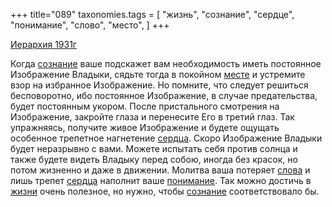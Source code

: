 +++
title="089"
taxonomies.tags = [
 "жизнь",
 "сознание",
 "сердце",
 "понимание",
 "слово",
 "место",
]
+++

[Иерархия 1931г](/agni/1931)

Когда [сознание](/tags/сознание) ваше подскажет вам необходимость иметь постоянное Изображение Владыки, сядьте тогда в покойном [месте](/tags/место) и устремите взор на избранное Изображение. Но помните, что следует решиться бесповоротно, ибо постоянное Изображение, в случае предательства, будет постоянным укором. После пристального смотрения на Изображение, закройте глаза и перенесите Его в третий глаз. Так упражняясь, получите живое Изображение и будете ощущать особенное трепетное нагнетение [сердца](/tags/сердце). Скоро Изображение Владыки будет неразрывно с вами. Можете испытать себя против солнца и также будете видеть Владыку перед собою, иногда без красок, но потом жизненно и даже в движении. Молитва ваша потеряет [слова](/tags/слово) и лишь трепет [сердца](/tags/сердце) наполнит ваше [понимание](/tags/понимание). Так можно достичь в [жизни](/tags/жизнь) очень полезное, но нужно, чтобы [сознание](/tags/сознание) соответствовало бы.   

